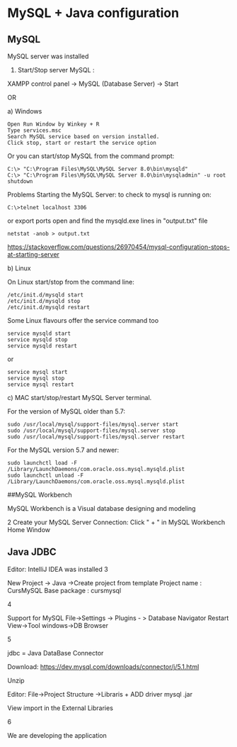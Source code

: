 # MySQL + Java configuration

## MySQL 
MySQL server was installed
1. Start/Stop server MySQL : 

XAMPP control panel -> MySQL (Database Server) -> Start

OR

a) Windows
```
Open Run Window by Winkey + R
Type services.msc
Search MySQL service based on version installed.
Click stop, start or restart the service option
```
Or you can start/stop MySQL from the command prompt:
```
C:\> "C:\Program Files\MySQL\MySQL Server 8.0\bin\mysqld"
C:\> "C:\Program Files\MySQL\MySQL Server 8.0\bin\mysqladmin" -u root shutdown
```
Problems Starting the MySQL Server:
to check to mysql is running on:
```aidl
C:\>telnet localhost 3306
```
or export ports open and  find the mysqld.exe lines in "output.txt" file
```aidl
netstat -anob > output.txt
```
https://stackoverflow.com/questions/26970454/mysql-configuration-stops-at-starting-server

b) Linux

On Linux start/stop from the command line:
```
/etc/init.d/mysqld start 
/etc/init.d/mysqld stop 
/etc/init.d/mysqld restart
```
 
Some Linux flavours offer the service command too
```
service mysqld start 
service mysqld stop 
service mysqld restart
```
or
```
service mysql start
service mysql stop
service mysql restart
```
c) MAC
 start/stop/restart MySQL Server terminal.

For the version of MySQL older than 5.7:
```
sudo /usr/local/mysql/support-files/mysql.server start
sudo /usr/local/mysql/support-files/mysql.server stop
sudo /usr/local/mysql/support-files/mysql.server restart
```

For the MySQL version 5.7 and newer:
```
sudo launchctl load -F /Library/LaunchDaemons/com.oracle.oss.mysql.mysqld.plist
sudo launchctl unload -F /Library/LaunchDaemons/com.oracle.oss.mysql.mysqld.plist
```

##MySQL Workbench

MySQL Workbench is a Visual database designing and modeling

2  Create your MySQL Server Connection: Click " +  " in MySQL Workbench Home Window

## Java JDBC 
Editor: IntelliJ IDEA was installed
3

New Project -> Java ->Create project from template
Project name : CursMySQL
Base package : cursmysql

4

Support for MySQL
File->Settings -> Plugins - > Database Navigator
Restart
View->Tool windows->DB Browser

5

jdbc  = Java DataBase Connector

Download:
https://dev.mysql.com/downloads/connector/j/5.1.html

Unzip

Editor:
File->Project Structure ->Libraris  + ADD driver mysql .jar

View import in the  External Libraries

6

We are developing the application